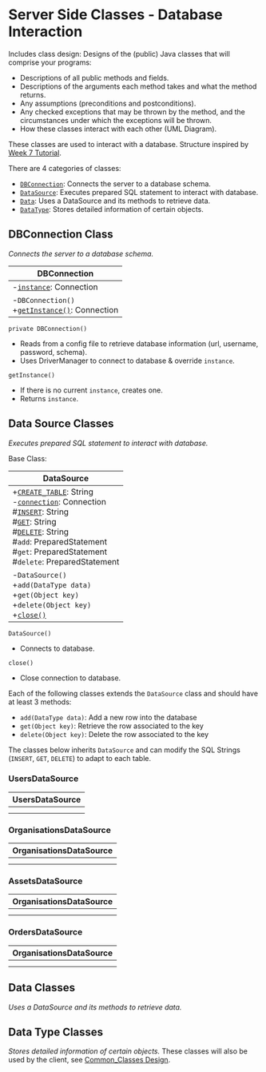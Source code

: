 # Server Side Classes - Database Interaction
Includes class design: Designs of the (public) Java classes that will comprise your programs:
- Descriptions of all public methods and fields.
- Descriptions of the arguments each method takes and what the method returns.
- Any assumptions (preconditions and postconditions).
- Any checked exceptions that may be thrown by the method, and the circumstances under which the exceptions will be thrown.
- How these classes interact with each other (UML Diagram).

These classes are used to interact with a database. Structure inspired by [Week 7 Tutorial](https://github.com/qut-cab302/prac07). 

There are 4 categories of classes:
- [`DBConnection`](#dbconnection-class): Connects the server to a database schema.
- [`DataSource`](#data-source-classes): Executes prepared SQL statement to interact with database.
- [`Data`](#data-classes): Uses a DataSource and its methods to retrieve data.
- [`DataType`](#data-type-classes): Stores detailed information of certain objects.

## DBConnection Class
_Connects the server to a database schema._

|DBConnection|
|---|
|-<ins>`instance`</ins>: Connection|
|-`DBConnection()` <br> +<ins>`getInstance()`</ins>: Connection|

`private DBConnection()`
- Reads from a config file to retrieve database information (url, username, password, schema).
- Uses DriverManager to connect to database & override `instance`.

`getInstance()`
- If there is no current `instance`, creates one.
- Returns `instance`.

## Data Source Classes
_Executes prepared SQL statement to interact with database._

Base Class:

|DataSource|
|---|
|+<ins>`CREATE_TABLE`</ins>: String <br> -<ins>`connection`</ins>: Connection <br> #<ins>`INSERT`</ins>: String <br> #<ins>`GET`</ins>: String <br> #<ins>`DELETE`</ins>: String <br> #`add`: PreparedStatement <br> #`get`: PreparedStatement <br> #`delete`: PreparedStatement|
|-`DataSource()` <br> +`add(DataType data)` <br> +`get(Object key)` <br> +`delete(Object key)` <br> +<ins>`close()`</ins>|

`DataSource()`
- Connects to database.

`close()`
- Close connection to database.

Each of the following classes extends the `DataSource` class and should have at least 3 methods:
- `add(DataType data)`: Add a new row into the database
- `get(Object key)`: Retrieve the row associated to the key
- `delete(Object key)`: Delete the row associated to the key

The classes below inherits `DataSource` and can modify the SQL Strings (`INSERT`, `GET`, `DELETE`) to adapt to each table.

### UsersDataSource
|UsersDataSource|
|---|
||
||

### OrganisationsDataSource
|OrganisationsDataSource|
|---|
||
||

### AssetsDataSource
|OrganisationsDataSource|
|---|
||
||

### OrdersDataSource
|OrganisationsDataSource|
|---|
||
||

## Data Classes
_Uses a DataSource and its methods to retrieve data._


## Data Type Classes
_Stores detailed information of certain objects._
These classes will also be used by the client, see [Common_Classes Design](../Common_Classes).